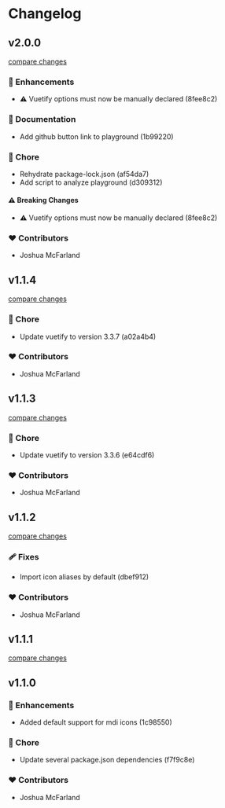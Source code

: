 # Changelog


## v2.0.0

[compare changes](https://undefined/undefined/compare/v1.1.4...v2.0.0)

### 🚀 Enhancements

- ⚠️  Vuetify options must now be manually declared (8fee8c2)

### 📖 Documentation

- Add github button link to playground (1b99220)

### 🏡 Chore

- Rehydrate package-lock.json (af54da7)
- Add script to analyze playground (d309312)

#### ⚠️  Breaking Changes

- ⚠️  Vuetify options must now be manually declared (8fee8c2)

### ❤️  Contributors

- Joshua McFarland

## v1.1.4

[compare changes](https://undefined/undefined/compare/v1.1.3...v1.1.4)

### 🏡 Chore

- Update vuetify to version 3.3.7 (a02a4b4)

### ❤️  Contributors

- Joshua McFarland

## v1.1.3

[compare changes](https://undefined/undefined/compare/v1.1.2...v1.1.3)

### 🏡 Chore

- Update vuetify to version 3.3.6 (e64cdf6)

### ❤️  Contributors

- Joshua McFarland

## v1.1.2

[compare changes](https://undefined/undefined/compare/v1.1.1...v1.1.2)


### 🩹 Fixes

  - Import icon aliases by default (dbef912)

### ❤️  Contributors

- Joshua McFarland

## v1.1.1

[compare changes](https://undefined/undefined/compare/v1.1.0...v1.1.1)

## v1.1.0


### 🚀 Enhancements

  - Added default support for mdi icons (1c98550)

### 🏡 Chore

  - Update several package.json dependencies (f7f9c8e)

### ❤️  Contributors

- Joshua McFarland

